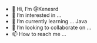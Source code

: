- 👋 Hi, I’m @Kenesrd
- 👀 I’m interested in ...
- 🌱 I’m currently learning ... Java
- 💞️ I’m looking to collaborate on ...
- 📫 How to reach me ...

<!---
Kenesrd/Kenesrd is a ✨ special ✨ repository because its `README.md` (this file) appears on your GitHub profile.
You can click the Preview link to take a look at your changes.
--->
